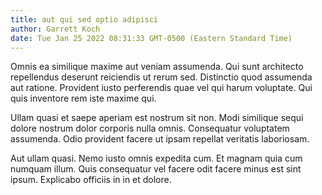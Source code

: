 ```yaml
---
title: aut qui sed optio adipisci
author: Garrett Koch
date: Tue Jan 25 2022 08:31:33 GMT-0500 (Eastern Standard Time)
---
```

Omnis ea similique maxime aut veniam assumenda. Qui sunt architecto repellendus deserunt reiciendis ut rerum sed. Distinctio quod assumenda aut ratione. Provident iusto perferendis quae vel qui harum voluptate. Qui quis inventore rem iste maxime qui.

 Ullam quasi et saepe aperiam est nostrum sit non. Modi similique sequi dolore nostrum dolor corporis nulla omnis. Consequatur voluptatem assumenda. Odio provident facere ut ipsam repellat veritatis laboriosam.

 Aut ullam quasi. Nemo iusto omnis expedita cum. Et magnam quia cum numquam illum. Quis consequatur vel facere odit facere minus est sint ipsum. Explicabo officiis in in et dolore.
